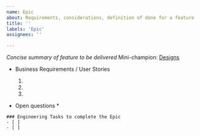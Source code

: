 ```yaml
---
name: Epic
about: Requirements, considerations, definition of done for a feature
title: ''
labels: 'Epic'
assignees: ''

---
```


_Concise summary of feature to be delivered_
Mini-champion:
[Designs]()

* Business Requirements / User Stories
  
  1.
  2.
  3.
  
* Open questions
  *

```[tasklist]
### Engineering Tasks to complete the Epic
- [ ]
- [ ]
